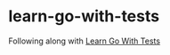 # learn-go-with-tests

Following along with [Learn Go With Tests](https://quii.gitbook.io/learn-go-with-tests/)
